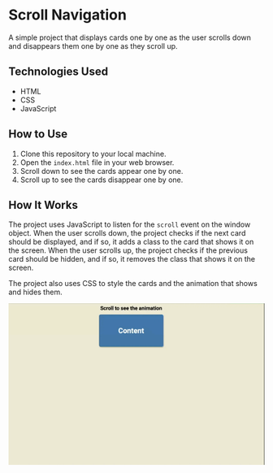 # Scroll Navigation

A simple project that displays cards one by one as the user scrolls down and disappears them one by one as they scroll up.

## Technologies Used

- HTML
- CSS
- JavaScript

## How to Use

1. Clone this repository to your local machine.
2. Open the `index.html` file in your web browser.
3. Scroll down to see the cards appear one by one.
4. Scroll up to see the cards disappear one by one.

## How It Works

The project uses JavaScript to listen for the `scroll` event on the window object. When the user scrolls down, the project checks if the next card should be displayed, and if so, it adds a class to the card that shows it on the screen. When the user scrolls up, the project checks if the previous card should be hidden, and if so, it removes the class that shows it on the screen.

The project also uses CSS to style the cards and the animation that shows and hides them.

![scroll navaigation](./asset/scroll-demo.gif)
